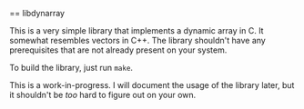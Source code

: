 == libdynarray

This is a very simple library that implements a dynamic array in C. It somewhat
resembles vectors in C++. The library shouldn't have any prerequisites that are
not already present on your system.

To build the library, just run `make`.

This is a work-in-progress. I will document the usage of the library later, but
it shouldn't be *too* hard to figure out on your own.
